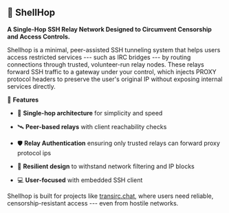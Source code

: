 🐚 ShellHop
-----------

**A Single-Hop SSH Relay Network Designed to Circumvent Censorship and Access Controls.**

Shellhop is a minimal, peer-assisted SSH tunneling system that helps users access restricted services --- such as IRC bridges --- by routing connections through trusted, volunteer-run relay nodes. These relays forward SSH traffic to a gateway under your control, which injects PROXY protocol headers to preserve the user's original IP without exposing internal services directly.

🔐 **Features**

-   🔁 **Single-hop architecture** for simplicity and speed

-   🛰️ **Peer-based relays** with client reachability checks

-   🛡️ **Relay Authentication** ensuring only trusted relays can forward proxy protocol ips

-   🧠 **Resilient design** to withstand network filtering and IP blocks

-   💻 **User-focused** with embedded SSH client

Shellhop is built for projects like [transirc.chat](https://transirc.chat), where users need reliable, censorship-resistant access --- even from hostile networks.
